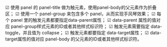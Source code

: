  ☑ 使用 panel 的 panel-title 做为触元素，使用panel-body的父元素作为折叠区；
 ☑ 使用一个 panel-group 来包含多个 panel，从而实现手风琴效果；
 ☑ 每个 panel 里的触发元素都要指定data-parent属性；
 ☑ data-parent 属性的值对应 panel-group样式元素的ID或者其他样式标识符；
 ☑ 触发元素需要指定 data-toggle，并且值为 collapse；
 ☑ 触发元素都要指定 data-target属性；
 ☑ data-target属性的值对应 panel-body 的父元素的ID或者其他样式标识符。
